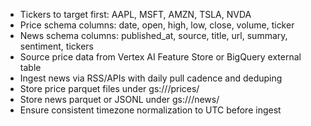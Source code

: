 - Tickers to target first: AAPL, MSFT, AMZN, TSLA, NVDA
- Price schema columns: date, open, high, low, close, volume, ticker
- News schema columns: published_at, source, title, url, summary, sentiment, tickers
- Source price data from Vertex AI Feature Store or BigQuery external table
- Ingest news via RSS/APIs with daily pull cadence and deduping
- Store price parquet files under gs://<your-bucket>/prices/
- Store news parquet or JSONL under gs://<your-bucket>/news/
- Ensure consistent timezone normalization to UTC before ingest

